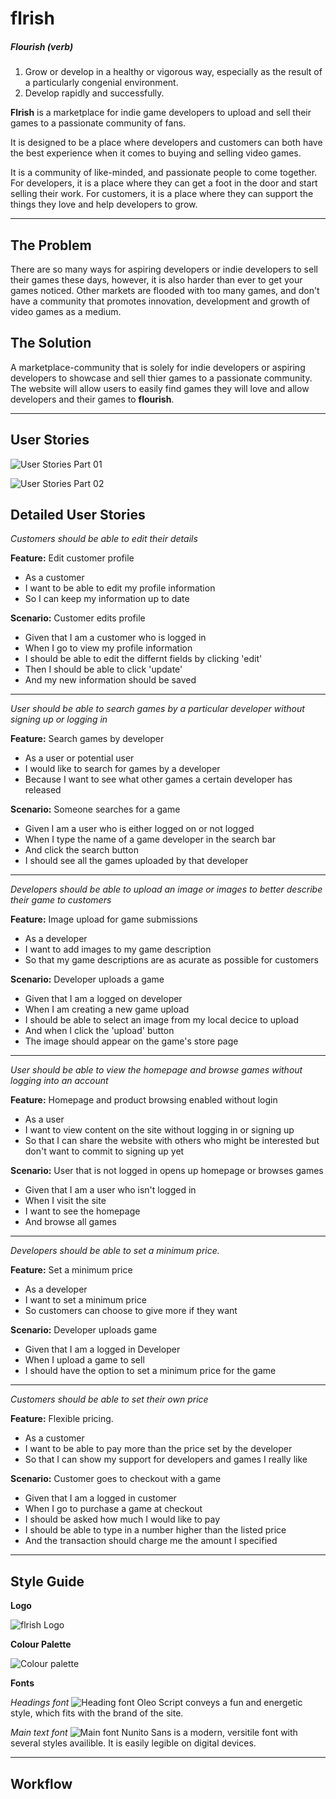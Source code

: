 # flrish
##### Flourish (verb)
  1. Grow or develop in a healthy or vigorous way, especially as the result of a particularly congenial environment.
  2. Develop rapidly and successfully.

**Flrish** is a marketplace for indie game developers to upload and sell their games to a passionate community of fans. 

It is designed to be a place where developers and customers can both have the best experience when it comes to buying and selling video games.

It is a community of like-minded, and passionate people to come together. For developers, it is a place where they can get a foot in the door and start selling their work. For customers, it is a place where they can support the things they love and help developers to grow.

---

## The Problem

There are so many ways for aspiring developers or indie developers to sell their games these days, however, it is also harder than ever to get your games noticed. Other markets are flooded with too many games, and don't have a community that promotes innovation, development and growth of video games as a medium. 

## The Solution

A marketplace-community that is solely for indie developers or aspiring developers to showcase and sell thier games to a passionate community. The website will allow users to easily find games they will love and allow developers and their games to **flourish**.

---

## User Stories

![User Stories Part 01](./user-story-01.png)

![User Stories Part 02](./user-story-02.png)


## Detailed User Stories

*Customers should be able to edit their details*

**Feature:** Edit customer profile

* As a customer
* I want to be able to edit my profile information
* So I can keep my information up to date

**Scenario:** Customer edits profile

* Given that I am a customer who is logged in
* When I go to view my profile information
* I should be able to edit the differnt fields by clicking 'edit'
* Then I should be able to click 'update'
* And my new information should be saved

---

*User should be able to search games by a particular developer without signing up or logging in*

**Feature:** Search games by developer

* As a user or potential user
* I would like to search for games by a developer
* Because I want to see what other games a certain developer has released

**Scenario:** Someone searches for a game

* Given I am a user who is either logged on or not logged
* When I type the name of a game developer in the search bar
* And click the search button
* I should see all the games uploaded by that developer

---

*Developers should be able to upload an image or images to better describe their game to customers*

**Feature:** Image upload for game submissions

* As a developer
* I want to add images to my game description
* So that my game descriptions are as acurate as possible for customers

**Scenario:** Developer uploads a game

* Given that I am a logged on developer
* When I am creating a new game upload
* I should be able to select an image from my local decice to upload
* And when I click the 'upload' button
* The image should appear on the game's store page

---

*User should be able to view the homepage and browse games without logging into an account*

**Feature:** Homepage and product browsing enabled without login

* As a user
* I want to view content on the site without logging in or signing up
* So that I can share the website with others who might be interested but don't want to commit to signing up yet

**Scenario:** User that is not logged in opens up homepage or browses games

* Given that I am a user who isn't logged in
* When I visit the site
* I want to see the homepage
* And browse all games

---

*Developers should be able to set a minimum price.*

**Feature:** Set a minimum price

* As a developer
* I want to set a minimum price
* So customers can choose to give more if they want

**Scenario:** Developer uploads game

* Given that I am a logged in Developer
* When I upload a game to sell
* I should have the option to set a minimum price for the game

---

*Customers should be able to set their own price*

**Feature:** Flexible pricing.

* As a customer
* I want to be able to pay more than the price set by the developer
* So that I can show my support for developers and games I really like

**Scenario:** Customer goes to checkout with a game

* Given that I am a logged in customer
* When I go to purchase a game at checkout
* I should be asked how much I would like to pay
* I should be able to type in a number higher than the listed price
* And the transaction should charge me the amount I specified

---

## Style Guide

**Logo**

![flrish Logo](./)

**Colour Palette**

![Colour palette](./flrish-colour-palette.png)

**Fonts**

*Headings font* 
![Heading font](./flrish-headings.png)
Oleo Script conveys a fun and energetic style, which fits with the brand of the site.


*Main text font*
![Main font](./flrish-main.png)
Nunito Sans is a modern, versitile font with several styles availible. It is easily legible on digital devices.

___

## Workflow

